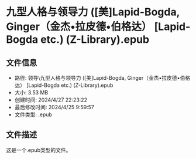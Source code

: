 ﻿# 九型人格与领导力 ([美]Lapid-Bogda, Ginger（金杰•拉皮德•伯格达） [Lapid-Bogda etc.) (Z-Library).epub

## 文件信息
- 路径: 领导\九型人格与领导力 ([美]Lapid-Bogda, Ginger（金杰•拉皮德•伯格达） [Lapid-Bogda etc.) (Z-Library).epub
- 大小: 3.53 MB
- 创建时间: 2024/4/27 22:23:22
- 最后修改时间: 2024/4/25 9:59:57
- 文件类型: .epub

## 文件描述
这是一个.epub类型的文件。

